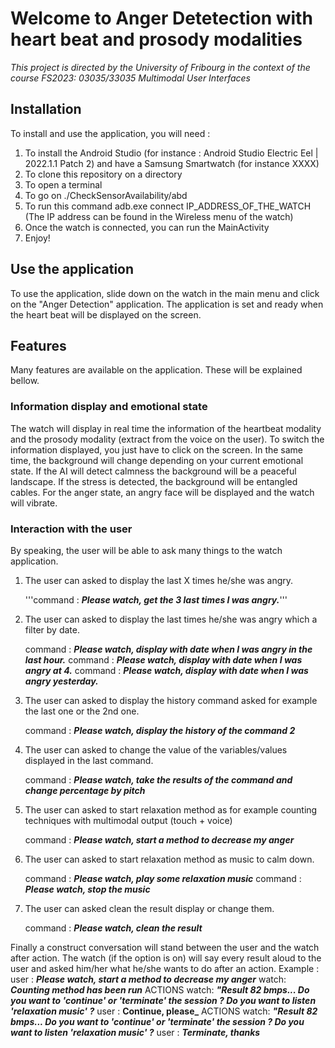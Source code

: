 # Welcome to Anger Detetection with heart beat and prosody modalities
*This project is directed by the University of Fribourg in the context of the course FS2023: 03035/33035 Multimodal User Interfaces*

## Installation
To install and use the application, you will need :

1) To install the Android Studio (for instance : Android Studio Electric Eel | 2022.1.1 Patch 2) and have a Samsung Smartwatch (for instance XXXX)
2) To clone this repository on a directory
3) To open a terminal
4) To go on ./CheckSensorAvailability/abd
5) To run this command adb.exe connect IP_ADDRESS_OF_THE_WATCH (The IP address can be found in the Wireless menu of the watch)
6) Once the watch is connected, you can run the MainActivity
7) Enjoy!

## Use the application
To use the application, slide down on the watch in the main menu and click on the "Anger Detection" application. The application is set and ready when the heart beat will be displayed on the screen.

## Features
Many features are available on the application. These will be explained bellow.

### Information display and emotional state
The watch will display in real time the information of the heartbeat modality and the prosody modality (extract from the voice on the user). To switch the information displayed, you just have to click on the screen.
In the same time, the background will change depending on your current emotional state. If the AI will detect calmness the background will be a peaceful landscape. If the stress is detected, the background will be entangled cables. For the anger state, an angry face will be displayed and the watch will vibrate.

### Interaction with the user
By speaking, the user will be able to ask many things to the watch application.
1) The user can asked to display the last X times he/she was angry.

    '''command : **_Please watch, get the 3 last times I was angry._**'''
    
2) The user can asked to display the last times he/she was angry which a filter by date.

    command : **_Please watch, display with date when I was angry in the last hour._**
    command : **_Please watch, display with date when I was angry at 4._**
    command : **_Please watch, display with date when I was angry yesterday._**
    
    
3) The user can asked to display the history command asked for example the last one or the 2nd one.
    
    command : **_Please watch, display the history of the command 2_**
    
    
4) The user can asked to change the value of the variables/values displayed in the last command.
    
    command : **_Please watch, take the results of the command and change percentage by pitch_**
    
    
5) The user can asked to start relaxation method as for example counting techniques with multimodal output (touch + voice)
    
    command : **_Please watch, start a method to decrease my anger_**
    
    
6) The user can asked to start relaxation method as music to calm down.
    
    command : **_Please watch, play some relaxation music_**
    command : **_Please watch, stop the music_**
    
    
7) The user can asked clean the result display or change them.
   
    command : **_Please watch, clean the result_**
    
    
    
Finally a construct conversation will stand between the user and the watch after action. The watch (if the option is on) will say every result aloud to the user and asked him/her what he/she wants to do after an action.
Example : 
    user : **_Please watch, start a method to decrease my anger_**
    watch: **_Counting method has been run_**
    ACTIONS
    watch: **_"Result 82 bmps... Do you want to 'continue' or 'terminate' the session ? Do you want to listen 'relaxation music' ?_**
    user : **Continue, please_**
    ACTIONS
    watch: **_"Result 82 bmps... Do you want to 'continue' or 'terminate' the session ? Do you want to listen 'relaxation music' ?_**
    user : **_Terminate, thanks_**



